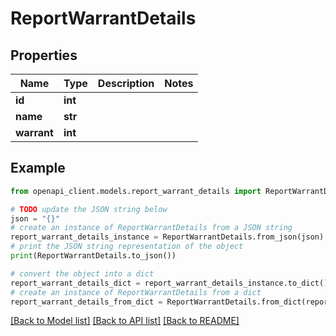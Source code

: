 # ReportWarrantDetails


## Properties

Name | Type | Description | Notes
------------ | ------------- | ------------- | -------------
**id** | **int** |  | 
**name** | **str** |  | 
**warrant** | **int** |  | 

## Example

```python
from openapi_client.models.report_warrant_details import ReportWarrantDetails

# TODO update the JSON string below
json = "{}"
# create an instance of ReportWarrantDetails from a JSON string
report_warrant_details_instance = ReportWarrantDetails.from_json(json)
# print the JSON string representation of the object
print(ReportWarrantDetails.to_json())

# convert the object into a dict
report_warrant_details_dict = report_warrant_details_instance.to_dict()
# create an instance of ReportWarrantDetails from a dict
report_warrant_details_from_dict = ReportWarrantDetails.from_dict(report_warrant_details_dict)
```
[[Back to Model list]](../README.md#documentation-for-models) [[Back to API list]](../README.md#documentation-for-api-endpoints) [[Back to README]](../README.md)


